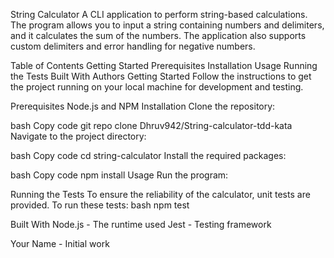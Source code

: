 String Calculator
A CLI application to perform string-based calculations. The program allows you to input a string containing numbers and delimiters, and it calculates the sum of the numbers. The application also supports custom delimiters and error handling for negative numbers.

Table of Contents
Getting Started
Prerequisites
Installation
Usage
Running the Tests
Built With
Authors
Getting Started
Follow the instructions to get the project running on your local machine for development and testing.

Prerequisites
Node.js and NPM
Installation
Clone the repository:

bash
Copy code
git repo clone Dhruv942/String-calculator-tdd-kata
Navigate to the project directory:

bash
Copy code
cd string-calculator
Install the required packages:

bash
Copy code
npm install
Usage
Run the program:



Running the Tests
To ensure the reliability of the calculator, unit tests are provided. To run these tests:
bash npm test

Built With
Node.js - The runtime used
Jest - Testing framework

Your Name - Initial work
